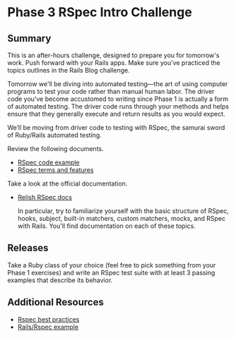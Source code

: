 # Phase 3 RSpec Intro Challenge

## Summary

This is an after-hours challenge, designed to prepare you for tomorrow's work. Push forward with your Rails apps. Make sure you've practiced the topics outlines in the Rails Blog challenge.

Tomorrow we'll be diving into automated testing—the art of using computer programs to test your code rather than manual human labor. The driver code you've become accustomed to writing since Phase 1 is actually a form of automated testing. The driver code runs through your methods and helps ensure that they generally execute and return results as you would expect.

We’ll be moving from driver code to testing with RSpec, the samurai sword of Ruby/Rails automated testing.

Review the following documents.

- [RSpec code example](./basic_rspec.md)
- [RSpec terms and features](./rspec_overview.md)

Take a look at the official documentation.
- [Relish RSpec docs](https://www.relishapp.com/rspec/)

  In particular, try to familiarize yourself with the basic structure of RSpec, hooks, subject, built-in matchers, custom matchers, mocks, and RSpec with Rails. You'll find documentation on each of these topics.


## Releases
Take a Ruby class of your choice (feel free to pick something from your Phase 1 exercises) and write an RSpec test suite with at least 3 passing examples that describe its behavior.

## Additional Resources
- [Rspec best practices](https://github.com/abinoda/rspec-best-practices)
- [Rails/Rspec example](https://github.com/awesomefoundation/awesomebits/tree/master/spec)
